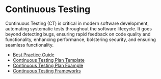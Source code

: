 # Continuous Testing

Continuous Testing (CT) is critical in modern software development, automating systematic tests throughout the software lifecycle. It goes beyond detecting bugs, ensuring rapid feedback on code quality and functionality, enhancing performance, bolstering security, and ensuring seamless functionality.

- [Best Practice Guide](best-practice-guide.md)
- [Continuous Testing Plan Template](continuous-testing-plan-template.md)
- [Continuous Testing Plan Example](continuous-testing-plan-example.md)
- [Continuous Testing Frameworks](testing-frameworks.md)
